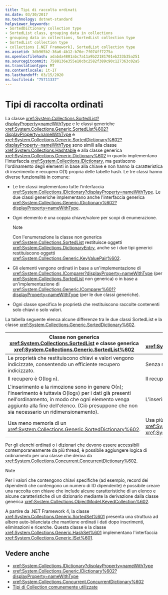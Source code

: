 ```yaml
---
title: Tipi di raccolta ordinati
ms.date: 03/30/2017
ms.technology: dotnet-standard
helpviewer_keywords:
- SortedDictionary collection type
- SortedList class, grouping data in collections
- grouping data in collections, SortedList collection type
- SortedList collection type
- collections [.NET Framework], SortedList collection type
ms.assetid: 3db965b2-36a6-4b12-b76e-7f074ff7275a
ms.openlocfilehash: adabda4801abc7a11a9b22181701eb233b35a251
ms.sourcegitcommit: 7588136e355e10cbc2582f389c90c127363c02a5
ms.translationtype: MT
ms.contentlocale: it-IT
ms.lasthandoff: 03/15/2020
ms.locfileid: "75711337"
---
```

# <a name="sorted-collection-types"></a>Tipi di raccolta ordinati
La classe <xref:System.Collections.SortedList?displayProperty=nameWithType> e le classi generiche <xref:System.Collections.Generic.SortedList%602?displayProperty=nameWithType> e <xref:System.Collections.Generic.SortedDictionary%602?displayProperty=nameWithType> sono simili alla classe <xref:System.Collections.Hashtable> e alla classe generica <xref:System.Collections.Generic.Dictionary%602> in quanto implementano l'interfaccia <xref:System.Collections.IDictionary>, ma gestiscono l'ordinamento degli elementi in base alla chiave e non hanno la caratteristica di inserimento e recupero O(1) propria delle tabelle hash. Le tre classi hanno diverse funzionalità in comune:  
  
- Le tre classi implementano tutte l'interfaccia <xref:System.Collections.IDictionary?displayProperty=nameWithType>. Le due classi generiche implementano anche l'interfaccia generica <xref:System.Collections.Generic.IDictionary%602?displayProperty=nameWithType>.  
  
- Ogni elemento è una coppia chiave/valore per scopi di enumerazione.  
  
    > [!NOTE]
    > Con l'enumerazione la classe non generica <xref:System.Collections.SortedList> restituisce oggetti <xref:System.Collections.DictionaryEntry>, anche se i due tipi generici restituiscono oggetti <xref:System.Collections.Generic.KeyValuePair%602>.  
  
- Gli elementi vengono ordinati in base a un'implementazione di <xref:System.Collections.IComparer?displayProperty=nameWithType> (per <xref:System.Collections.SortedList> non generica) o in base a un'implementazione di <xref:System.Collections.Generic.IComparer%601?displayProperty=nameWithType> (per le due classi generiche).  
  
- Ogni classe specifica le proprietà che restituiscono raccolte contenenti solo chiavi o solo valori.  
  
 La tabella seguente elenca alcune differenze tra le due classi SortedList e la classe <xref:System.Collections.Generic.SortedDictionary%602>.  
  
|Classe non generica <xref:System.Collections.SortedList> e classe generica <xref:System.Collections.Generic.SortedList%602>|Classe generica <xref:System.Collections.Generic.SortedDictionary%602>|  
|--------------------------------------------------------------------------------------------------------------------------------------------------------------------------------------------------------------------------------------------------------------------------------------------------------------------------------|--------------------------------------------------------------------------------------------------------------------------------------------------------------------------|  
|Le proprietà che restituiscono chiavi e valori vengono indicizzate, consentendo un efficiente recupero indicizzato.|Senza recupero indicizzato.|  
|Il recupero è O(log `n`).|Il recupero è O(log `n`).|  
|L'inserimento e la rimozione sono in genere O(`n`); l'inserimento è tuttavia O(log`n`) per i dati già presenti nell'ordinamento, in modo che ogni elemento venga aggiunto alla fine dell'elenco. (Ciò presuppone che non sia necessario un ridimensionamento).|L'inserimento e la rimozione sono O(log `n`).|  
|Usa meno memoria di un <xref:System.Collections.Generic.SortedDictionary%602>.|Usa più memoria della classe non generica <xref:System.Collections.SortedList> e della classe generica <xref:System.Collections.Generic.SortedList%602>.|  
  
 Per gli elenchi ordinati o i dizionari che devono essere accessibili contemporaneamente da più thread, è possibile aggiungere logica di ordinamento per una classe che deriva da <xref:System.Collections.Concurrent.ConcurrentDictionary%602>.  
  
> [!NOTE]
> Per i valori che contengono chiavi specifiche (ad esempio, record dei dipendenti che contengono un numero di ID dipendente) è possibile creare una raccolta con chiave che include alcune caratteristiche di un elenco e alcune caratteristiche di un dizionario mediante la derivazione dalla classe generica <xref:System.Collections.ObjectModel.KeyedCollection%602>.  
  
 A partire da .NET Framework 4, la classe <xref:System.Collections.Generic.SortedSet%601> presenta una struttura ad albero auto-bilanciata che mantiene ordinati i dati dopo inserimenti, eliminazioni e ricerche. Questa classe e la classe <xref:System.Collections.Generic.HashSet%601> implementano l'interfaccia <xref:System.Collections.Generic.ISet%601>.  
  
## <a name="see-also"></a>Vedere anche

- <xref:System.Collections.IDictionary?displayProperty=nameWithType>
- <xref:System.Collections.Generic.IDictionary%602?displayProperty=nameWithType>
- <xref:System.Collections.Concurrent.ConcurrentDictionary%602>
- [Tipi di Collection comunemente utilizzate](../../../docs/standard/collections/commonly-used-collection-types.md)
